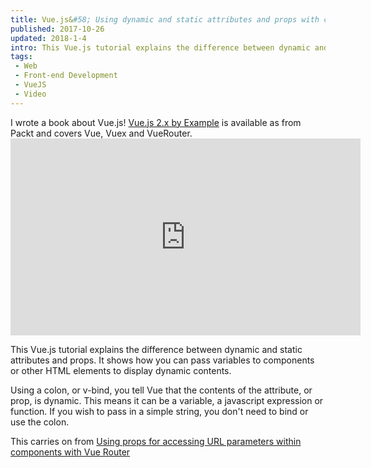 ```yaml
---
title: Vue.js&#58; Using dynamic and static attributes and props with components and HTML elements (video)
published: 2017-10-26
updated: 2018-1-4
intro: This Vue.js tutorial explains the difference between dynamic and static attributes and props. It shows how you can pass variables to components or other HTML elements to display dynamic contents.
tags:
 - Web
 - Front-end Development
 - VueJS
 - Video
---
```


<div class="info">I wrote a book about Vue.js! <a href="https://www.packtpub.com/application-development/vuejs-2x-example">Vue.js 2.x by Example</a> is available as from Packt and covers Vue, Vuex and VueRouter.</div>

<div class="video"><iframe width="560" height="315" src="https://www.youtube.com/embed/QnTBs8eK8sU" frameborder="0" allowfullscreen></iframe></div>

This Vue.js tutorial explains the difference between dynamic and static attributes and props. It shows how you can pass variables to components or other HTML elements to display dynamic contents.

Using a colon, or v-bind, you tell Vue that the contents of the attribute, or prop, is dynamic. This means it can be a variable, a javascript expression or function. If you wish to pass in a simple string, you don't need to bind or use the colon.

This carries on from [Using props for accessing URL parameters within components with Vue Router](https://www.mikestreety.co.uk/blog/using-props-for-accessing-url-parameters-within-components-with-vue-router)